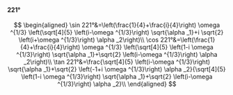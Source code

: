 #### 221°

$$
\begin{aligned}
\sin 221°&=\left(\frac{1}{4}+\frac{i}{4}\right) \omega ^{1/3} \left(\sqrt[4]{5} \left(i-\omega ^{1/3}\right) \sqrt{\alpha _1}+i \sqrt{2} \left(i+\omega ^{1/3}\right)
\alpha _2\right)\\
\cos 221°&=\left(\frac{1}{4}+\frac{i}{4}\right) \omega ^{1/3} \left(\sqrt[4]{5} \left(1-i \omega ^{1/3}\right) \sqrt{\alpha _1}+\sqrt{2} \left(i-\omega ^{1/3}\right)
\alpha _2\right)\\
\tan 221°&=\frac{\sqrt[4]{5} \left(i-\omega ^{1/3}\right) \sqrt{\alpha _1}+\sqrt{2} \left(-1+i \omega ^{1/3}\right) \alpha _2}{\sqrt[4]{5} \left(1-i \omega ^{1/3}\right)
\sqrt{\alpha _1}+\sqrt{2} \left(i-\omega ^{1/3}\right) \alpha _2}\\
\end{aligned}
$$

